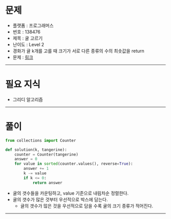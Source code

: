 # 문제
- 플랫폼 : 프로그래머스
- 번호 : 138476
- 제목 : 귤 고르기
- 난이도 : Level 2
- 경화가 귤 k개를 고를 때 크기가 서로 다른 종류의 수의 최솟값을 return
- 문제 : <a href="https://school.programmers.co.kr/learn/courses/30/lessons/138476" target="_blank">링크</a>

---

# 필요 지식
- 그리디 알고리즘

---

# 풀이
```python
from collections import Counter

def solution(k, tangerine):
    counter = Counter(tangerine)
    answer = 0
    for value in sorted(counter.values(), reverse=True):
        answer += 1
        k -= value
        if k <= 0:
            return answer
```
- 귤의 갯수들을 카운팅하고, value 기준으로 내림차순 정렬한다.
- 귤의 갯수가 많은 것부터 우선적으로 박스에 담는다.
  - 귤의 갯수가 많은 것을 우선적으로 담을 수록 귤의 크기 종류가 적어진다.

---
